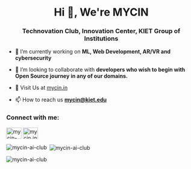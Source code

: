 <h1 align="center">Hi 👋, We're MYCIN</h1>
<h3 align="center">Technovation Club, Innovation Center, KIET Group of Institutions</h3>

<!--<p align="left"> <img src="https://komarev.com/ghpvc/?username=mycin-ai-club&label=Profile%20views&color=0e75b6&style=flat" alt="mycin-ai-club" /> </p>-->

- 🔭 I’m currently working on **ML, Web Development, AR/VR and cybersecurity**

- 👯 I’m looking to collaborate with **developers who wish to begin with Open Source journey in any of our domains.**

- 🤝 Visit Us at [mycin.in](mycin.in)

- 📫 How to reach us **mycin@kiet.edu**

<h3 align="left">Connect with me:</h3>
<p align="left">
<a href="https://linkedin.com/in/mycin-in" target="blank"><img align="center" src="https://raw.githubusercontent.com/rahuldkjain/github-profile-readme-generator/master/src/images/icons/Social/linked-in-alt.svg" alt="mycin-in" height="30" width="40" /></a>
<a href="https://instagram.com/mycin.in" target="blank"><img align="center" src="https://raw.githubusercontent.com/rahuldkjain/github-profile-readme-generator/master/src/images/icons/Social/instagram.svg" alt="mycin.in" height="30" width="40" /></a>
</p>


<p><img align="left" src="https://github-readme-stats.vercel.app/api/top-langs?username=mycin-ai-club&show_icons=true&locale=en&layout=compact" alt="mycin-ai-club" /></p>

<p>&nbsp;<img align="center" src="https://github-readme-stats.vercel.app/api?username=mycin-ai-club&show_icons=true&locale=en" alt="mycin-ai-club" /></p>

<p><img align="center" src="https://github-readme-streak-stats.herokuapp.com/?user=mycin-ai-club&" alt="mycin-ai-club" /></p>
